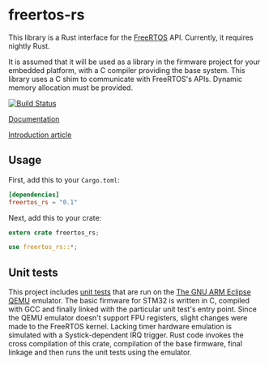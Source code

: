 # freertos-rs

This library is a Rust interface for the [FreeRTOS](http://www.freertos.org/) API. Currently, it requires nightly Rust.

It is assumed that it will be used as a library in the firmware project for your embedded platform, with a C compiler providing the base system.
This library uses a C shim to communicate with FreeRTOS's APIs. Dynamic memory allocation must be provided.

[![Build Status](https://travis-ci.org/hashmismatch/freertos.rs.svg?branch=master)](https://travis-ci.org/hashmismatch/freertos.rs)

[Documentation](https://docs.rs/freertos_rs)

[Introduction article](...)

## Usage

First, add this to your `Cargo.toml`:

```toml
[dependencies]
freertos_rs = "0.1"
```

Next, add this to your crate:

```rust
extern crate freertos_rs;

use freertos_rs::*;
```

## Unit tests

This project includes [unit tests](qemu_stm32_tests/src/) that are run on the [The GNU ARM Eclipse QEMU](http://gnuarmeclipse.github.io/qemu/) emulator. The basic firmware for STM32 is written in C, compiled with GCC and finally linked with the particular unit test's entry point. Since the QEMU emulator doesn't support FPU registers, slight changes were made to the FreeRTOS kernel. Lacking timer hardware emulation is simulated with a Systick-dependent IRQ trigger. Rust code invokes the cross compilation of this crate, compilation of the base firmware, final linkage and then runs the unit tests using the emulator.